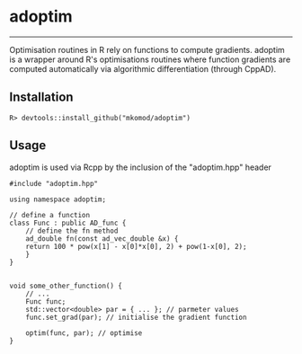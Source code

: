 # adoptim
---

Optimisation routines in R rely on functions to compute gradients. adoptim is a wrapper around R's optimisations routines where function gradients are computed automatically via algorithmic differentiation (through CppAD).

## Installation

```
R> devtools::install_github("mkomod/adoptim")
```

## Usage 

adoptim is used via Rcpp by the inclusion of the "adoptim.hpp" header

```
#include "adoptim.hpp"

using namespace adoptim;

// define a function
class Func : public AD_func {
    // define the fn method
    ad_double fn(const ad_vec_double &x) {
	return 100 * pow(x[1] - x[0]*x[0], 2) + pow(1-x[0], 2);
    }
}


void some_other_function() {
    // ...
    Func func;
    std::vector<double> par = { ... }; // parmeter values
    func.set_grad(par); // initialise the gradient function

    optim(func, par); // optimise
}
```
